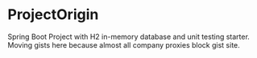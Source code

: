 # ProjectOrigin

Spring Boot Project with H2 in-memory database and unit testing starter.
Moving gists here because almost all company proxies block gist site.
